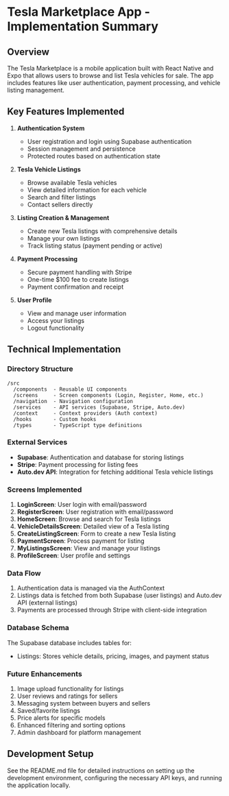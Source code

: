 # Tesla Marketplace App - Implementation Summary

## Overview
The Tesla Marketplace is a mobile application built with React Native and Expo that allows users to browse and list Tesla vehicles for sale. The app includes features like user authentication, payment processing, and vehicle listing management.

## Key Features Implemented

1. **Authentication System**
   - User registration and login using Supabase authentication
   - Session management and persistence
   - Protected routes based on authentication state

2. **Tesla Vehicle Listings**
   - Browse available Tesla vehicles
   - View detailed information for each vehicle
   - Search and filter listings
   - Contact sellers directly

3. **Listing Creation & Management**
   - Create new Tesla listings with comprehensive details
   - Manage your own listings
   - Track listing status (payment pending or active)

4. **Payment Processing**
   - Secure payment handling with Stripe
   - One-time $100 fee to create listings
   - Payment confirmation and receipt

5. **User Profile**
   - View and manage user information
   - Access your listings
   - Logout functionality

## Technical Implementation

### Directory Structure
```
/src
  /components  - Reusable UI components
  /screens     - Screen components (Login, Register, Home, etc.)
  /navigation  - Navigation configuration
  /services    - API services (Supabase, Stripe, Auto.dev)
  /context     - Context providers (Auth context)
  /hooks       - Custom hooks
  /types       - TypeScript type definitions
```

### External Services
- **Supabase**: Authentication and database for storing listings
- **Stripe**: Payment processing for listing fees
- **Auto.dev API**: Integration for fetching additional Tesla vehicle listings

### Screens Implemented
1. **LoginScreen**: User login with email/password
2. **RegisterScreen**: User registration with email/password
3. **HomeScreen**: Browse and search for Tesla listings
4. **VehicleDetailsScreen**: Detailed view of a Tesla listing
5. **CreateListingScreen**: Form to create a new Tesla listing
6. **PaymentScreen**: Process payment for listing
7. **MyListingsScreen**: View and manage your listings
8. **ProfileScreen**: User profile and settings

### Data Flow
1. Authentication data is managed via the AuthContext
2. Listings data is fetched from both Supabase (user listings) and Auto.dev API (external listings)
3. Payments are processed through Stripe with client-side integration

### Database Schema
The Supabase database includes tables for:
- Listings: Stores vehicle details, pricing, images, and payment status

### Future Enhancements
1. Image upload functionality for listings
2. User reviews and ratings for sellers
3. Messaging system between buyers and sellers
4. Saved/favorite listings
5. Price alerts for specific models
6. Enhanced filtering and sorting options
7. Admin dashboard for platform management

## Development Setup
See the README.md file for detailed instructions on setting up the development environment, configuring the necessary API keys, and running the application locally.